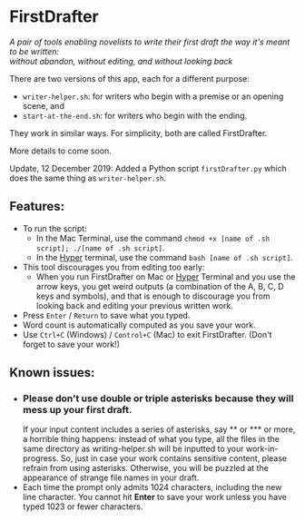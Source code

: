 # FirstDrafter
*A pair of tools enabling novelists to write their first draft the way it's meant to be written:*  
*without abandon, without editing, and without looking back*

There are two versions of this app, each for a different purpose:
- `writer-helper.sh`: for writers who begin with a premise or an opening scene, and
- `start-at-the-end.sh`: for writers who begin with the ending.

They work in similar ways. For simplicity, both are called FirstDrafter.

More details to come soon.

Update, 12 December 2019: Added a Python script `firstDrafter.py` which does the same thing as `writer-helper.sh`.

## Features:
- To run the script:
  - In the Mac Terminal, use the command ```chmod +x [name of .sh script]; ./[name of .sh script]```.
  - In the [Hyper](https://hyper.is) terminal, use the command ```bash [name of .sh script]```.
- This tool discourages you from editing too early:
  - When you run FirstDrafter on Mac or [Hyper](https://hyper.is) Terminal and you use the arrow keys, you get weird outputs (a combination of the A, B, C, D keys and symbols), and that is enough to discourage you from looking back and editing your previous written work.
- Press `Enter` / `Return` to save what you typed.
- Word count is automatically computed as you save your work.
- Use `Ctrl+C` (Windows) / `Control+C` (Mac) to exit FirstDrafter. (Don't forget to save your work!)

## Known issues:
- ### Please don't use double or triple asterisks because they will mess up your first draft.
   If your input content includes a series of asterisks, say \*\* or \*\*\* or more, a horrible thing happens: instead of what you type, all the files in the same directory as writing-helper.sh will be inputted to your work-in-progress. So, just in case your work contains sensitive content, please refrain from using asterisks. Otherwise, you will be puzzled at the appearance of strange file names in your draft.
- Each time the prompt only admits 1024 characters, including the new line character. You cannot hit **Enter** to save your work unless you have typed 1023 or fewer characters.
